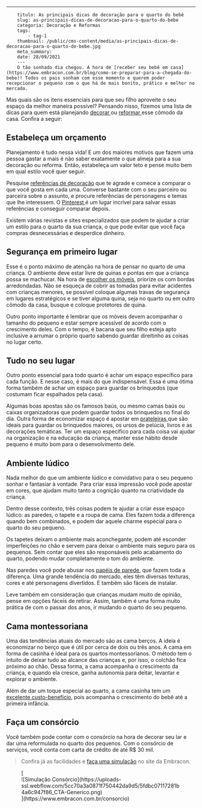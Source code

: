 ---
        titulo: As principais dicas de decoração para o quarto do bebê
        slug: as-principais-dicas-de-decoracao-para-o-quarto-do-bebe
        categoria: Decoração e Reformas
        tags:
            - tag-1
        thumbnail: /public/cms-content/media/as-principais-dicas-de-decoracao-para-o-quarto-do-bebe.jpg
        meta_summary: 
        date: 28/09/2021
        ---
        O tão sonhado dia chegou. A hora de [receber seu bebê em casa](https://www.embracon.com.br/blog/como-se-preparar-para-a-chegada-do-bebe)! Todos os pais sonham com esse momento e querem poder recepcionar o pequeno com o que há de mais bonito, prático e melhor no mercado.

Mas quais são os itens essenciais para que seu filho aproveite o seu espaço da melhor maneira possível? Pensando nisso, fizemos uma lista de dicas para quem está planejando [decorar ](https://www.embracon.com.br/blog/6-dicas-de-como-decorar-gastando-pouco)ou [reformar ](https://www.embracon.com.br/blog/como-juntar-dinheiro-para-reformar-a-casa)esse cômodo da casa. Confira a seguir:

Estabeleça um orçamento
-----------------------

Planejamento é tudo nessa vida! E um dos maiores motivos que fazem uma pessoa gastar a mais é não saber exatamente o que almeja para a sua decoração ou reforma. Então, estabeleça um valor teto e pense muito bem em qual estilo você quer seguir.

Pesquise [referências de decoração](https://www.embracon.com.br/blog/estilos-de-decoracao-conheca-os-principais-e-identifique-o-seu) que te agrade e comece a comparar o que você gosta em cada uma. Converse bastante com o seu parceiro ou parceira sobre o assunto, e procure referências de personagens e temas que lhe interessem. O [Pinterest ](https://br.pinterest.com/embraconoficial/)é um lugar incrível para salvar essas referências e conseguir comparar depois.

Existem várias revistas e sites especializados que podem te ajudar a criar um estilo para o quarto da sua criança, o que pode evitar que você faça compras desnecessárias e desperdice dinheiro.

Segurança em primeiro lugar
---------------------------

Esse é o ponto máximo de atenção na hora de pensar no quarto de uma criança. O ambiente deve estar livre de quinas e pontas em que a criança possa se machucar. Na hora de [escolher os móveis](https://www.embracon.com.br/blog/5-dicas-de-como-otimizar-espaco-em-ambientes-pequenos), priorize os com bordas arredondadas. Não se esqueça de cobrir as tomadas para evitar acidentes com crianças menores, se possível coloque algumas travas de segurança em lugares estratégicos e se tiver alguma quina, seja no quarto ou em outro cômodo da casa, busque e coloque protetores de quina.

Outro ponto importante é lembrar que os móveis devem acompanhar o tamanho do pequeno e estar sempre acessível de acordo com o crescimento deles. Com o tempo, é bacana que seu filho esteja apto inclusive a arrumar o próprio quarto sabendo guardar direitinho as coisas no lugar certo.

Tudo no seu lugar
-----------------

Outro ponto essencial para todo quarto é achar um espaço específico para cada função. E nesse caso, é mais do que indispensável. Essa é uma ótima forma também de achar um espaço para guardar os brinquedos (que costumam ficar espalhados pela casa).

Algumas boas apostas são os famosos baús, ou mesmo camas baús ou caixas organizadoras que podem guardar todos os brinquedos no final do dia. Outra forma de economizar espaço é apostar em [prateleiras ](https://www.embracon.com.br/blog/como-usar-prateleiras-na-decoracao-da-casa)que são ideais para guardar os brinquedos maiores, os ursos de pelúcia, livros e as decorações temáticas. Ter um espaço específico para cada coisa vai ajudar na organização e na educação da criança, manter esse hábito desde pequeno é muito bom para o desenvolvimento dele.

Ambiente lúdico
---------------

Nada melhor do que um ambiente lúdico e convidativo para o seu pequeno sonhar e fantasiar à vontade. Para criar essa impressão você pode apostar em cores, que ajudam muito tanto a cognição quanto na criatividade da criança.

Dentro desse contexto, três coisas podem te ajudar a criar esse espaço lúdico: as paredes, o tapete e a roupa de cama. Eles fazem toda a diferença quando bem combinados, e podem dar aquele charme especial para o quarto do seu pequeno.

Os tapetes deixam o ambiente mais aconchegante, podem até esconder imperfeições no chão e servem para deixar o ambiente mais seguro para os pequenos. Sem contar que eles são responsáveis pelo acabamento do quarto, podendo mudar completamente o tom do ambiente.

Nas paredes você pode abusar nos [papéis de parede](https://www.embracon.com.br/blog/vale-a-pena-usar-papel-de-parede-na-decoracao), que fazem toda a diferença. Uma grande tendência do mercado, eles têm diversas texturas, cores e até personagens divertidos. E também são fáceis de instalar.

Leve também em consideração que crianças mudam muito de opinião, pense em opções fáceis de retirar. Assim, também é uma forma muito prática de com o passar dos anos, ir mudando o quarto do seu pequeno.

Cama montessoriana
------------------

Uma das tendências atuais do mercado são as cama berços. A ideia é economizar no berço que é útil por cerca de dois ou três anos. A cama em forma de casinha é ideal para os quartos montessorianos. O método tem o intuito de deixar tudo ao alcance das crianças e, por isso, o colchão fica próximo ao chão. Dessa forma, a cama acompanha o crescimento da criança, e quando ela cresce, ganha autonomia para deitar, levantar e explorar o ambiente.

Além de dar um toque especial ao quarto, a cama casinha tem um [excelente custo-benefício](https://www.embracon.com.br/blog/bebe-chegando-prepare-o-orcamento-familiar), pois acompanha o crescimento do bebê até a primeira infância.

Faça um consórcio 
------------------

Você também pode contar com o consórcio na hora de decorar seu lar e dar uma reformulada no quarto dos pequenos. Com o consórcio de serviços, você conta com carta de crédito de até R$ 30 mil.

> Confira já as facilidades e [faça uma simulação](https://www.embracon.com.br/consorcio) no site da Embracon.

<figure class="w-richtext-figure-type-image w-richtext-align-center">[<div>![Simulação Consórcio](https://uploads-ssl.webflow.com/5cc70a3a0871f750442da9d5/5fdbc07117281b4a6c947f86_CTA-Generico.png)</div>](https://www.embracon.com.br/consorcio)</figure>
        